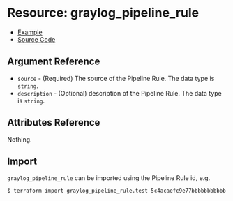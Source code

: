 # Resource: graylog_pipeline_rule

* [Example](https://github.com/phonero/terraform-provider-graylog/blob/master/examples/v0.12/pipeline.tf)
* [Source Code](https://github.com/phonero/terraform-provider-graylog/blob/master/graylog/resource/system/pipeline/rule/resource.go)

## Argument Reference

* `source` - (Required) The source of the Pipeline Rule. The data type is `string`.
* `description` - (Optional) description of the Pipeline Rule. The data type is `string`.

## Attributes Reference

Nothing.

## Import

`graylog_pipeline_rule` can be imported using the Pipeline Rule id, e.g.

```console
$ terraform import graylog_pipeline_rule.test 5c4acaefc9e77bbbbbbbbbbb
```

